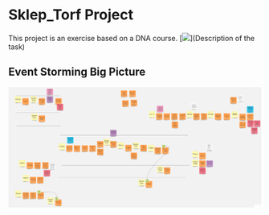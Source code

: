# Sklep_Torf Project
This project is an exercise based on a DNA course.
[![](http://ismartdev.pl/dna-zadania/dna-zadania-wstep/)](Description of the task)

## Event Storming Big Picture
[![](https://github.com/marcinJ81/Sklep_Torf/blob/master/ES_image/ESBP_main.PNG)](https://github.com/marcinJ81/Sklep_Torf/blob/master/ES_image/ESBP_main.PNG "Big Picture Event Storming")

